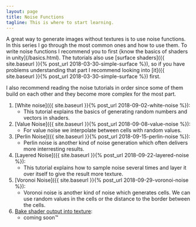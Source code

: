 ```yaml
---
layout: page
title: Noise Functions
tagline: This is where to start learning.
---
```


A great way to generate images without textures is to use noise functions. In this series I go through the most common ones and how to use them. To write noise functions I recommend you to first {know the basics of shaders in unity](/basics.html). The tutorials also use [surface shaders]({{ site.baseurl }}{% post_url 2018-03-30-simple-surface %}), so if you have problems understanding that part I recommend looking into [it]({{ site.baseurl }}{% post_url 2018-03-30-simple-surface %}) first.

I also recommend reading the noise tutorials in order since some of them build on each other and they become more complex for the most part.

1. [White noise]({{ site.baseurl }}{% post_url 2018-09-02-white-noise %}):
    * This tutorial explains the basics of generating random numbers and vectors in shaders.
2. [Value Noise]({{ site.baseurl }}{% post_url 2018-09-08-value-noise %}):
    * For value noise we interpolate between cells with random values.
3. [Perlin Noise]({{ site.baseurl }}{% post_url 2018-09-15-perlin-noise %}):
    * Perlin noise is another kind of noise generation which often delivers more interresting results.
4. [Layered Noise]({{ site.baseurl }}{% post_url 2018-09-22-layered-noise %}):
    * This tutorial explains how to sample noise several times and layer it over itself to give the result more texture.
5. [Voronoi Noise]({{ site.baseurl }}{% post_url 2018-09-29-voronoi-noise %}):
    * Voronoi noise is another kind of noise which generates cells. We can use random values in the cells or the distance to the border between the cells.
5. [Bake shader output into texture]():
    * coming soon™